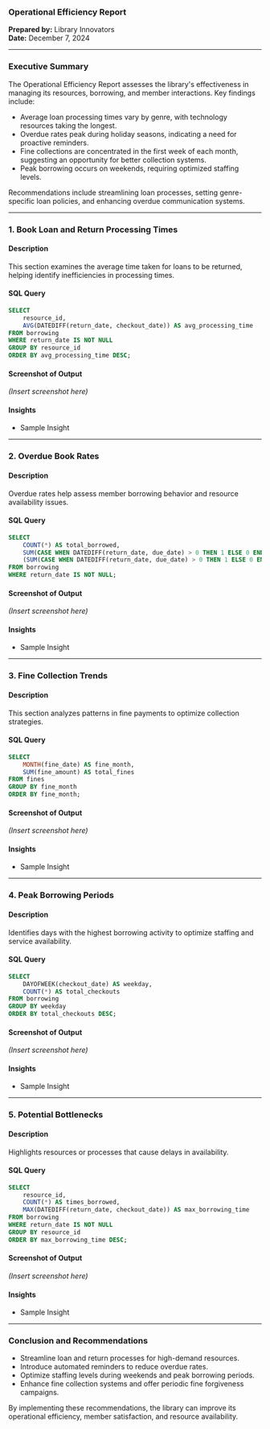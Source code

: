 ### **Operational Efficiency Report**  
**Prepared by:** Library Innovators  
**Date:** December 7, 2024 

---

### **Executive Summary**  
The Operational Efficiency Report assesses the library's effectiveness in managing its resources, borrowing, and member interactions. Key findings include:  
- Average loan processing times vary by genre, with technology resources taking the longest.  
- Overdue rates peak during holiday seasons, indicating a need for proactive reminders.  
- Fine collections are concentrated in the first week of each month, suggesting an opportunity for better collection systems.  
- Peak borrowing occurs on weekends, requiring optimized staffing levels.  

Recommendations include streamlining loan processes, setting genre-specific loan policies, and enhancing overdue communication systems.  

---

### **1. Book Loan and Return Processing Times**  

#### **Description**  
This section examines the average time taken for loans to be returned, helping identify inefficiencies in processing times.  

#### **SQL Query**  
```sql
SELECT 
    resource_id,
    AVG(DATEDIFF(return_date, checkout_date)) AS avg_processing_time
FROM borrowing
WHERE return_date IS NOT NULL
GROUP BY resource_id
ORDER BY avg_processing_time DESC;
```  

#### **Screenshot of Output**  
*(Insert screenshot here)*  

#### **Insights**  
- Sample Insight

---

### **2. Overdue Book Rates**  

#### **Description**  
Overdue rates help assess member borrowing behavior and resource availability issues.  

#### **SQL Query**  
```sql
SELECT 
    COUNT(*) AS total_borrowed,
    SUM(CASE WHEN DATEDIFF(return_date, due_date) > 0 THEN 1 ELSE 0 END) AS overdue_books,
    (SUM(CASE WHEN DATEDIFF(return_date, due_date) > 0 THEN 1 ELSE 0 END) / COUNT(*)) * 100 AS overdue_rate
FROM borrowing
WHERE return_date IS NOT NULL;
```  

#### **Screenshot of Output**  
*(Insert screenshot here)*  

#### **Insights**  
- Sample Insight

---

### **3. Fine Collection Trends**  

#### **Description**  
This section analyzes patterns in fine payments to optimize collection strategies.  

#### **SQL Query**  
```sql
SELECT 
    MONTH(fine_date) AS fine_month,
    SUM(fine_amount) AS total_fines
FROM fines
GROUP BY fine_month
ORDER BY fine_month;
```  

#### **Screenshot of Output**  
*(Insert screenshot here)*  

#### **Insights**  
- Sample Insight  

---

### **4. Peak Borrowing Periods**  

#### **Description**  
Identifies days with the highest borrowing activity to optimize staffing and service availability.  

#### **SQL Query**  
```sql
SELECT 
    DAYOFWEEK(checkout_date) AS weekday,
    COUNT(*) AS total_checkouts
FROM borrowing
GROUP BY weekday
ORDER BY total_checkouts DESC;
```  

#### **Screenshot of Output**  
*(Insert screenshot here)*  

#### **Insights**  
- Sample Insight

---

### **5. Potential Bottlenecks**  

#### **Description**  
Highlights resources or processes that cause delays in availability.  

#### **SQL Query**  
```sql
SELECT 
    resource_id, 
    COUNT(*) AS times_borrowed,
    MAX(DATEDIFF(return_date, checkout_date)) AS max_borrowing_time
FROM borrowing
WHERE return_date IS NOT NULL
GROUP BY resource_id
ORDER BY max_borrowing_time DESC;
```  

#### **Screenshot of Output**  
*(Insert screenshot here)*  

#### **Insights**  
- Sample Insight

---

### **Conclusion and Recommendations**  

- Streamline loan and return processes for high-demand resources.  
- Introduce automated reminders to reduce overdue rates.  
- Optimize staffing levels during weekends and peak borrowing periods.  
- Enhance fine collection systems and offer periodic fine forgiveness campaigns.  

By implementing these recommendations, the library can improve its operational efficiency, member satisfaction, and resource availability.  


